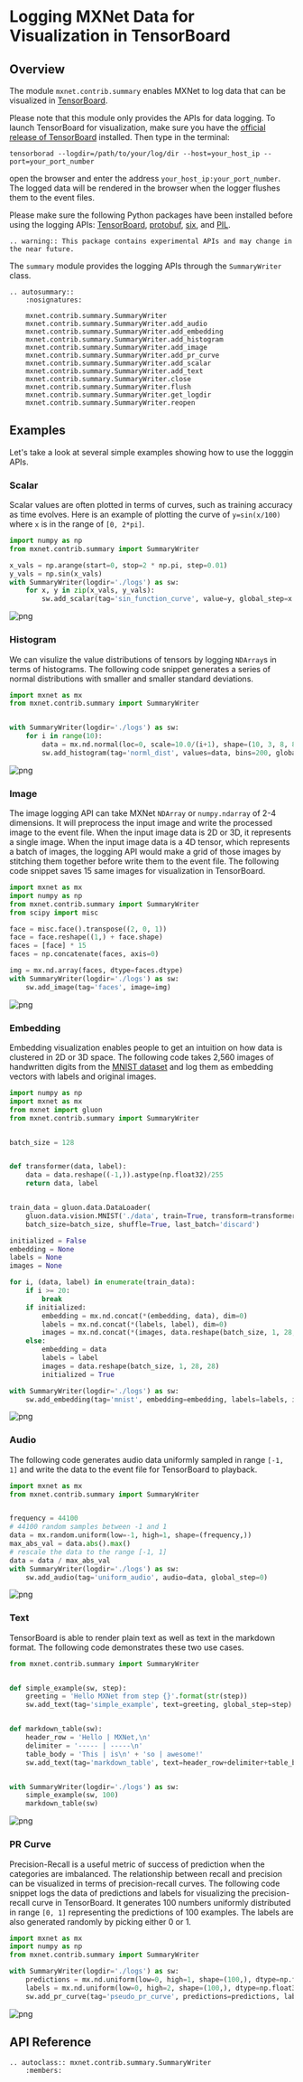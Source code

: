 # Logging MXNet Data for Visualization in TensorBoard

## Overview

The module `mxnet.contrib.summary` enables MXNet to log data that can be visualized in
[TensorBoard](https://www.tensorflow.org/programmers_guide/summaries_and_tensorboard). 

Please note that this module only provides the APIs for data logging. To launch TensorBoard
for visualization, make sure you have the
[official release of TensorBoard](https://pypi.python.org/pypi/tensorboard) installed.
Then type in the terminal:
```
tensorborad --logdir=/path/to/your/log/dir --host=your_host_ip --port=your_port_number
```
open the browser and enter the address `your_host_ip:your_port_number`. The logged data
will be rendered in the browser when the logger flushes them to the event files.

Please make sure the following Python packages have been installed before using
the logging APIs:
[TensorBoard](https://pypi.python.org/pypi/tensorboard),
[protobuf](https://pypi.python.org/pypi/protobuf),
[six](https://pypi.python.org/pypi/six),
and
[PIL](https://pypi.python.org/pypi/PIL).

```eval_rst
.. warning:: This package contains experimental APIs and may change in the near future.
```

The `summary` module provides the logging APIs through the `SummaryWriter` class.

```eval_rst
.. autosummary::
    :nosignatures:

    mxnet.contrib.summary.SummaryWriter
    mxnet.contrib.summary.SummaryWriter.add_audio
    mxnet.contrib.summary.SummaryWriter.add_embedding
    mxnet.contrib.summary.SummaryWriter.add_histogram
    mxnet.contrib.summary.SummaryWriter.add_image
    mxnet.contrib.summary.SummaryWriter.add_pr_curve
    mxnet.contrib.summary.SummaryWriter.add_scalar
    mxnet.contrib.summary.SummaryWriter.add_text
    mxnet.contrib.summary.SummaryWriter.close
    mxnet.contrib.summary.SummaryWriter.flush
    mxnet.contrib.summary.SummaryWriter.get_logdir
    mxnet.contrib.summary.SummaryWriter.reopen
```

## Examples
Let's take a look at several simple examples showing how to use the logggin APIs.

### Scalar
Scalar values are often plotted in terms of curves, such as training accuracy as time evolves. Here
is an example of plotting the curve of `y=sin(x/100)` where `x` is in the range of `[0, 2*pi]`.
```python
import numpy as np
from mxnet.contrib.summary import SummaryWriter

x_vals = np.arange(start=0, stop=2 * np.pi, step=0.01)
y_vals = np.sin(x_vals)
with SummaryWriter(logdir='./logs') as sw:
    for x, y in zip(x_vals, y_vals):
        sw.add_scalar(tag='sin_function_curve', value=y, global_step=x * 100)
```
![png](https://github.com/reminisce/web-data/blob/tensorboard_doc/mxnet/tensorboard/doc/summary_scalar_sin.png)


### Histogram
We can visulize the value distributions of tensors by logging `NDArray`s in terms of histograms.
The following code snippet generates a series of normal distributions with smaller and smaller standard deviations.
```python
import mxnet as mx
from mxnet.contrib.summary import SummaryWriter


with SummaryWriter(logdir='./logs') as sw:
    for i in range(10):
        data = mx.nd.normal(loc=0, scale=10.0/(i+1), shape=(10, 3, 8, 8))
        sw.add_histogram(tag='norml_dist', values=data, bins=200, global_step=i)
```
![png](https://github.com/reminisce/web-data/blob/tensorboard_doc/mxnet/tensorboard/doc/summary_histogram_norm.png)


### Image
The image logging API can take MXNet `NDArray` or `numpy.ndarray` of 2-4 dimensions.
It will preprocess the input image and write the processed image to the event file.
When the input image data is 2D or 3D, it represents a single image.
When the input image data is a 4D tensor, which represents a batch of images, the logging
API would make a grid of those images by stitching them together before write
them to the event file. The following code snippet saves 15 same images
for visualization in TensorBoard.
```python
import mxnet as mx
import numpy as np
from mxnet.contrib.summary import SummaryWriter
from scipy import misc

face = misc.face().transpose((2, 0, 1))
face = face.reshape((1,) + face.shape)
faces = [face] * 15
faces = np.concatenate(faces, axis=0)

img = mx.nd.array(faces, dtype=faces.dtype)
with SummaryWriter(logdir='./logs') as sw:
    sw.add_image(tag='faces', image=img)
```
![png](https://github.com/reminisce/web-data/blob/tensorboard_doc/mxnet/tensorboard/doc/summary_image_faces.png)


### Embedding
Embedding visualization enables people to get an intuition on how data is clustered
in 2D or 3D space. The following code takes 2,560 images of handwritten digits
from the [MNIST dataset](http://yann.lecun.com/exdb/mnist/) and log them
as embedding vectors with labels and original images.
```python
import numpy as np
import mxnet as mx
from mxnet import gluon
from mxnet.contrib.summary import SummaryWriter


batch_size = 128


def transformer(data, label):
    data = data.reshape((-1,)).astype(np.float32)/255
    return data, label


train_data = gluon.data.DataLoader(
    gluon.data.vision.MNIST('./data', train=True, transform=transformer),
    batch_size=batch_size, shuffle=True, last_batch='discard')

initialized = False
embedding = None
labels = None
images = None

for i, (data, label) in enumerate(train_data):
    if i >= 20:
        break
    if initialized:
        embedding = mx.nd.concat(*(embedding, data), dim=0)
        labels = mx.nd.concat(*(labels, label), dim=0)
        images = mx.nd.concat(*(images, data.reshape(batch_size, 1, 28, 28)), dim=0)
    else:
        embedding = data
        labels = label
        images = data.reshape(batch_size, 1, 28, 28)
        initialized = True

with SummaryWriter(logdir='./logs') as sw:
    sw.add_embedding(tag='mnist', embedding=embedding, labels=labels, images=images)
```
![png](https://github.com/reminisce/web-data/blob/tensorboard_doc/mxnet/tensorboard/doc/summary_embedding_mnist.png)


### Audio
The following code generates audio data uniformly sampled in range `[-1, 1]`
and write the data to the event file for TensorBoard to playback.
```python
import mxnet as mx
from mxnet.contrib.summary import SummaryWriter


frequency = 44100
# 44100 random samples between -1 and 1
data = mx.random.uniform(low=-1, high=1, shape=(frequency,))
max_abs_val = data.abs().max()
# rescale the data to the range [-1, 1]
data = data / max_abs_val
with SummaryWriter(logdir='./logs') as sw:
    sw.add_audio(tag='uniform_audio', audio=data, global_step=0)
```
![png](https://github.com/reminisce/web-data/blob/tensorboard_doc/mxnet/tensorboard/doc/summary_audio_uniform.png)


### Text
TensorBoard is able to render plain text as well as text in the markdown format.
The following code demonstrates these two use cases.
```python
from mxnet.contrib.summary import SummaryWriter


def simple_example(sw, step):
    greeting = 'Hello MXNet from step {}'.format(str(step))
    sw.add_text(tag='simple_example', text=greeting, global_step=step)


def markdown_table(sw):
    header_row = 'Hello | MXNet,\n'
    delimiter = '----- | -----\n'
    table_body = 'This | is\n' + 'so | awesome!'
    sw.add_text(tag='markdown_table', text=header_row+delimiter+table_body)


with SummaryWriter(logdir='./logs') as sw:
    simple_example(sw, 100)
    markdown_table(sw)
```
![png](https://github.com/reminisce/web-data/blob/tensorboard_doc/mxnet/tensorboard/doc/summary_text.png)


### PR Curve
Precision-Recall is a useful metric of success of prediction when the categories are imbalanced.
The relationship between recall and precision can be visualized in terms of precision-recall curves.
The following code snippet logs the data of predictions and labels for visualizing
the precision-recall curve in TensorBoard. It generates 100 numbers uniformly distributed in range `[0, 1]` representing
the predictions of 100 examples. The labels are also generated randomly by picking either 0 or 1.
```python
import mxnet as mx
import numpy as np
from mxnet.contrib.summary import SummaryWriter

with SummaryWriter(logdir='./logs') as sw:
    predictions = mx.nd.uniform(low=0, high=1, shape=(100,), dtype=np.float32)
    labels = mx.nd.uniform(low=0, high=2, shape=(100,), dtype=np.float32).astype(np.int32)
    sw.add_pr_curve(tag='pseudo_pr_curve', predictions=predictions, labels=labels, num_thresholds=120)
```
![png](https://github.com/reminisce/web-data/blob/tensorboard_doc/mxnet/tensorboard/doc/summary_pr_curve_uniform.png)


## API Reference

<script type="text/javascript" src='../../_static/js/auto_module_index.js'></script>

```eval_rst
.. autoclass:: mxnet.contrib.summary.SummaryWriter
    :members:
```
<script>auto_index("api-reference");</script>